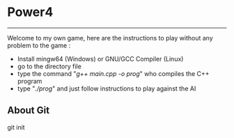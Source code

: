 # Power4

---

Welcome to my own game, here are the instructions to play without any problem to the game :

* Install mingw64 (Windows) or GNU/GCC Compiler (Linux)
* go to the directory file
* type the command "*g++ main.cpp -o prog*" who compiles the C++ program
* type "*./prog*" and just follow instructions to play against the AI

## About Git

git init
